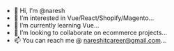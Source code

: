 - 👋 Hi, I’m @naresh
- 👀 I’m interested in Vue/React/Shopify/Magento...
- 🌱 I’m currently learning Vue...
- 💞️ I’m looking to collaborate on ecommerce projects...
- 📫 You can reach me @ nareshitcareer@gmail.com...

<!---
naresh0827/naresh is a ✨ special ✨ repository because its `README.md` (this file) appears on your GitHub profile.
You can click the Preview link to take a look at your changes.
--->
